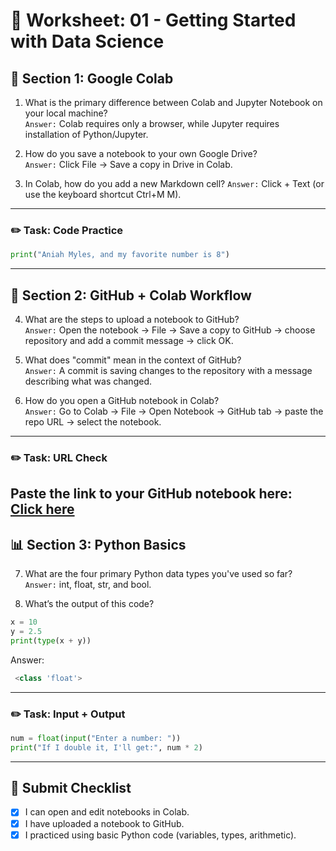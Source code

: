 # 📝 Worksheet: 01 - Getting Started with Data Science

## 🧠 Section 1: Google Colab

1. What is the primary difference between Colab and Jupyter Notebook on your local machine?  
   `Answer:` Colab requires only a browser, while Jupyter requires installation of Python/Jupyter.

2. How do you save a notebook to your own Google Drive?  
   `Answer:` Click File → Save a copy in Drive in Colab.

3. In Colab, how do you add a new Markdown cell?
   `Answer:` Click + Text (or use the keyboard shortcut Ctrl+M M).
---

### ✏️ Task: Code Practice

```python
print("Aniah Myles, and my favorite number is 8")

```

---

## 🔗 Section 2: GitHub + Colab Workflow

4. What are the steps to upload a notebook to GitHub?  
   `Answer:` Open the notebook → File → Save a copy to GitHub → choose repository and add a commit message → click OK.

5. What does "commit" mean in the context of GitHub?  
   `Answer:` A commit is saving changes to the repository with a message describing what was changed.

6. How do you open a GitHub notebook in Colab?  
   `Answer:` Go to Colab → File → Open Notebook → GitHub tab → paste the repo URL → select the notebook.

---

### ✏️ Task: URL Check

Paste the link to your GitHub notebook here: 
[Click here](https://github.com/aaniaahh/DataScience-2025/blob/main/Assignments/Notebook.ipynb)
---

## 📊 Section 3: Python Basics

7. What are the four primary Python data types you've used so far?  
   `Answer:` int, float, str, and bool.

8. What’s the output of this code?

```python
x = 10
y = 2.5
print(type(x + y))
```
Answer:
```python 
 <class 'float'> 
```
---

### ✏️ Task: Input + Output

```python
num = float(input("Enter a number: "))
print("If I double it, I'll get:", num * 2)
```

---

## 🧾 Submit Checklist

- [x] I can open and edit notebooks in Colab.
- [x] I have uploaded a notebook to GitHub.
- [x] I practiced using basic Python code (variables, types, arithmetic).